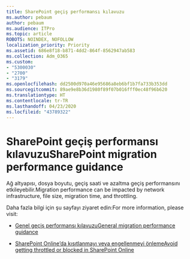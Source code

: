 ```yaml
---
title: SharePoint geçiş performansı kılavuzu
ms.author: pebaum
author: pebaum
ms.audience: ITPro
ms.topic: article
ROBOTS: NOINDEX, NOFOLLOW
localization_priority: Priority
ms.assetid: 686e8f18-b871-4dd2-864f-8562947ab583
ms.collection: Adm_O365
ms.custom:
- "5300030"
- "2700"
- "3179"
ms.openlocfilehash: dd2500d970a46e95686a8eb6bf1b7fa733b353dd
ms.sourcegitcommit: 89ae9e8b36d1980f89f07b016fff0ec48f96b620
ms.translationtype: HT
ms.contentlocale: tr-TR
ms.lasthandoff: 04/23/2020
ms.locfileid: "43789322"
---
```

# <a name="sharepoint-migration-performance-guidance"></a><span data-ttu-id="79fca-102">SharePoint geçiş performansı kılavuzu</span><span class="sxs-lookup"><span data-stu-id="79fca-102">SharePoint migration performance guidance</span></span>

<span data-ttu-id="79fca-103">Ağ altyapısı, dosya boyutu, geçiş saati ve azaltma geçiş performansını etkileyebilir.</span><span class="sxs-lookup"><span data-stu-id="79fca-103">Migration performance can be impacted by network infrastructure, file size, migration time, and throttling.</span></span>

<span data-ttu-id="79fca-104">Daha fazla bilgi için şu sayfayı ziyaret edin:</span><span class="sxs-lookup"><span data-stu-id="79fca-104">For more information, please visit:</span></span>

- [<span data-ttu-id="79fca-105">Genel geçiş performansı kılavuzu</span><span class="sxs-lookup"><span data-stu-id="79fca-105">General migration performance guidance</span></span>](https://docs.microsoft.com/sharepointmigration/sharepoint-online-and-onedrive-migration-speed)

- [<span data-ttu-id="79fca-106">SharePoint Online’da kısıtlanmayı veya engellenmeyi önleme</span><span class="sxs-lookup"><span data-stu-id="79fca-106">Avoid getting throttled or blocked in SharePoint Online</span></span>](https://docs.microsoft.com/sharepoint/dev/general-development/how-to-avoid-getting-throttled-or-blocked-in-sharepoint-online)
